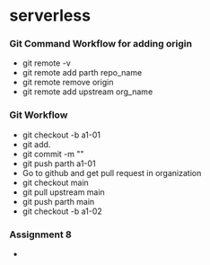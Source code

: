 # serverless

### Git Command Workflow for adding origin
- git remote -v
- git remote add parth repo_name  
- git remote remove origin
- git remote add upstream org_name


### Git Workflow
- git checkout -b a1-01
- git add.
- git commit -m ""
- git push parth a1-01
- Go to github and get pull request in organization
- git checkout main
- git pull upstream main
- git push parth main
- git checkout -b a1-02

### Assignment 8
- 